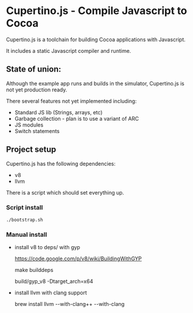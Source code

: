 # Cupertino.js - Compile Javascript to Cocoa

Cupertino.js is a toolchain for building Cocoa applications with Javascript. 

It includes a static Javascript compiler and runtime.

## State of union:

Although the example app runs and builds in the simulator, Cupertino.js is not
yet production ready.

There several features not yet implemented including:

- Standard JS lib (Strings, arrays, etc)
- Garbage collection - plan is to use a variant of ARC
- JS modules
- Switch statements

## Project setup

Cupertino.js has the following dependencies:

- v8 
- llvm

There is a script which should set everything up.

### Script install

    ./bootstrap.sh

### Manual install

- install v8 to deps/ with gyp

    https://code.google.com/p/v8/wiki/BuildingWithGYP

    make builddeps

    build/gyp_v8 -Dtarget_arch=x64

- install llvm with clang support

    brew install llvm --with-clang++ --with-clang

